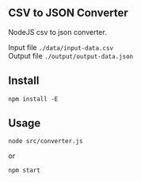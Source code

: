 ## CSV to JSON Converter
NodeJS csv to json converter.

Input file `./data/input-data.csv`\
Output file `./output/output-data.json`

## Install
`npm install -E`

## Usage
`node src/converter.js`

or

`npm start`
